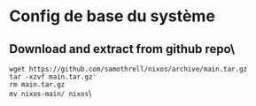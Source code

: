 # Config de base du système

## Download and extract from github repo\
`wget https://github.com/samothrell/nixos/archive/main.tar.gz`\
`tar -xzvf main.tar.gz'`\
`rm main.tar.gz`\
`mv nixos-main/ nixos`\
